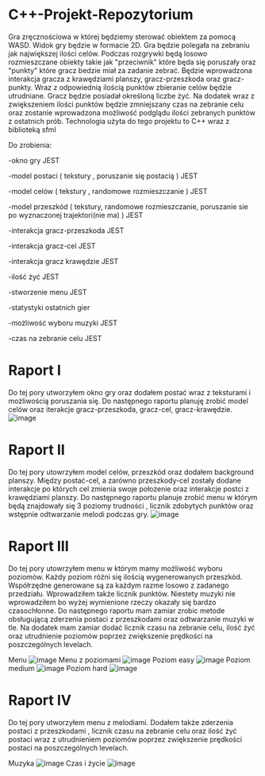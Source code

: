 # C++-Projekt-Repozytorium

Gra zręcznościowa w której będziemy sterować obiektem za pomocą WASD.
Widok gry będzie w formacie 2D. 
Gra będzie polegała na zebraniu jak największej ilości celów. 
Podczas rozgrywki będą losowo rozmieszczane obiekty takie jak "przeciwnik" które będa się poruszały oraz "punkty" które gracz bedzie miał za zadanie zebrać.
Będzie wprowadzona interakcja gracza z krawędziami planszy, gracz-przeszkoda oraz gracz-punkty.
Wraz z odpowiednią ilością punktów zbieranie celów będzie utrudniane.
Gracz będzie posiadał określoną liczbe żyć.
Na dodatek wraz z zwiększeniem ilości punktów będzie zmniejszany czas na zebranie celu oraz zostanie wprowadzona możliwość podglądu ilości zebranych punktów z ostatnich prób.
Technologia użyta do tego projektu to C++ wraz z biblioteką sfml

Do zrobienia:

-okno gry JEST

-model postaci ( tekstury , poruszanie się postacią ) JEST

-model celów  ( tekstury , randomowe rozmieszczanie ) JEST

-model przeszkód ( tekstury, randomowe rozmieszczanie, poruszanie sie po wyznaczonej trajektori(nie ma) )  JEST

-interakcja gracz-przeszkoda JEST

-interakcja gracz-cel JEST

-interakcja gracz krawędzie JEST

-ilość żyć JEST

-stworzenie menu JEST

-statystyki ostatnich gier 

-możliwość wyboru muzyki  JEST

-czas na zebranie celu JEST

 # Raport I
 Do tej pory utworzyłem okno gry oraz dodałem postać wraz z teksturami i możliwością poruszania się. Do następnego raportu planuję zrobić model celów oraz iterakcje gracz-przeszkoda, gracz-cel, gracz-krawędzie.
![image](https://github.com/szymon123xxx/Cpp-Projekt-Repozytorium/blob/main/zdj%C4%99cia/poczatek.png)

 # Raport II
 Do tej pory utowrzyłem model celów, przeszkód oraz dodałem background planszy. Między postać-cel, a zarówno przeszkody-cel zostały dodane interakcje po których cel zmienia swoje położenie oraz interakcje postci z krawędziami planszy. 
 Do następnego raportu planuje zrobić menu w którym będą znajdowały się 3 poziomy trudności , licznik zdobytych punktów oraz wstępnie odtwarzanie melodi podczas gry. 
 ![image](https://github.com/szymon123xxx/Cpp-Projekt-Repozytorium/blob/main/zdj%C4%99cia/raport_2.png)
 
 # Raport III
 Do tej pory utowrzyłem menu w którym mamy możliwość wyboru poziomów. Każdy poziom różni się ilością wygenerowanych przeszkód. Współrzędne generowane są za każdym razme losowo z zadanego przedziału. Wprowadziłem także licznik punktów. Niestety muzyki nie wprowadziłem bo wyżej wymienione rzeczy okazały się bardzo czasochłonne. Do następnego raportu mam zamiar zrobic metode obsługującą zderzenia postaci z przeszkodami oraz odtwarzanie muzyki w tle. Na dodatek mam zamiar dodać licznik czasu na zebranie celu, ilość żyć oraz utrudnienie poziomów poprzez zwiększenie prędkości na poszczególnych levelach.
 
 Menu
 ![image](https://github.com/szymon123xxx/Cpp-Projekt-Repozytorium/blob/main/zdj%C4%99cia/raport3menu1.png)
 Menu z poziomami
 ![image](https://github.com/szymon123xxx/Cpp-Projekt-Repozytorium/blob/main/zdj%C4%99cia/raport3menu2.png)
 Poziom easy
 ![image](https://github.com/szymon123xxx/Cpp-Projekt-Repozytorium/blob/main/zdj%C4%99cia/raport3easy.png)
  Poziom medium
 ![image](https://github.com/szymon123xxx/Cpp-Projekt-Repozytorium/blob/main/zdj%C4%99cia/raport3medium.png)
  Poziom hard
 ![image](https://github.com/szymon123xxx/Cpp-Projekt-Repozytorium/blob/main/zdj%C4%99cia/raport3hard.png)
 
 # Raport IV
 Do tej pory utworzyłem menu z melodiami. Dodałem także zderzenia postaci z przeszkodami , licznik czasu na zebranie celu oraz ilość żyć postaci wraz z utrudnieniem poziomów poprzez zwiększenie prędkości postaci na poszczególnych levelach.
 
 
 Muzyka
 ![image](https://github.com/szymon123xxx/Cpp-Projekt-Repozytorium/blob/main/zdj%C4%99cia/raport4.png)
 Czas i życie
 ![image](https://github.com/szymon123xxx/Cpp-Projekt-Repozytorium/blob/main/zdj%C4%99cia/raport4_2.png)
